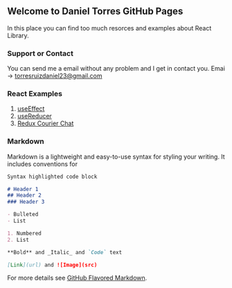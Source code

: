 ## Welcome to Daniel Torres GitHub Pages

In this place you can find too much resorces and examples about React Library. 

### Support or Contact

You can send me a email without any problem and I get in contact you. Emai -> torresruizdaniel23@gmail.com

### React Examples
1. [useEffect](https://codesandbox.io/s/ejemplo-useeffect-sin-if-kkfqu?file=/src/FetchRepos.js)
2. [useReducer](https://codesandbox.io/s/calculadora-daniel-torres-g3ufi)
3. [Redux Courier Chat](https://codesandbox.io/s/mensajero-redux-daniel-torres-i9mqj)

### Markdown

Markdown is a lightweight and easy-to-use syntax for styling your writing. It includes conventions for

```markdown
Syntax highlighted code block

# Header 1
## Header 2
### Header 3

- Bulleted
- List

1. Numbered
2. List

**Bold** and _Italic_ and `Code` text

[Link](url) and ![Image](src)
```

For more details see [GitHub Flavored Markdown](https://guides.github.com/features/mastering-markdown/).
